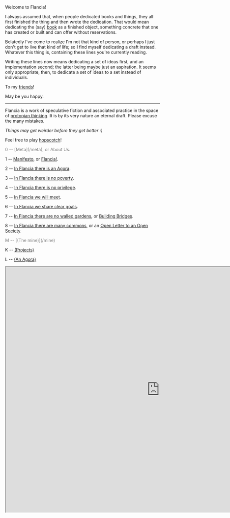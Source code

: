<!--
.. title: Flancia!
.. slug: index
.. date: 2019-07-20 01:02:07 UTC+02:00
.. tags:
.. category: 
.. link: 
.. description: 
.. type: text
.. status:
-->

Welcome to Flancia! 

I always assumed that, when people dedicated books and things, they all first finished the thing and then wrote the dedication. That would mean dedicating the (say) [book](https://anagora.org/book) as a finished object, something concrete that one has created or built and can offer without reservations.

Belatedly I've come to realize I'm not that kind of person, or perhaps I just don't get to live that kind of life; so I find myself dedicating a draft instead. Whatever this thing is, containing these lines you're currently reading.

Writing these lines now means dedicating a set of ideas first, and an implementation second; the latter being maybe just an aspiration. It seems only appropriate, then, to dedicate a set of ideas to a set instead of individuals.

To my [friends](https://anagora.org/friends)! 

May be you happy.

---

Flancia is a work of speculative fiction and associated practice in the space of [protopian thinking](https://anagora.org/protopian-thinking). It is by its very nature an eternal draft. Please excuse the many mistakes. 

<em>Things may get weirder before they get better :)</em> 

Feel free to play [hopscotch](https://anagora.org/hopscotch)!

<span style="color:gray">
0 -- [Meta](/meta), or About Us.
</span>

1 -- [Manifesto](/manifesto), or [Flancia!](https://anagora.org/flancia).

2 -- [In Flancia there is an Agora](/agora).

3 -- [In Flancia there is no poverty](/poverty).

4 -- [In Flancia there is no privilege](/privilege).

5 -- [In Flancia we will meet](/one-day).

6 -- [In Flancia we share clear goals](/goals).

7 -- [In Flancia there are no walled gardens](/gardens), or [Building Bridges](https://anagora.org/building-bridges).

8 -- [In Flancia there are many commons](/commons), or an [Open Letter to an Open Society](https://anagora.org/open-letter-to-an-open-society).

<span style="color:gray">
M -- [(The mine)](/mine)
</span>

K -- [(Projects)](/projects)

L -- [(An Agora)](https://anagora.org)

<iframe src="https://anagora.org" width="1000px" height="800px"></iframe>
